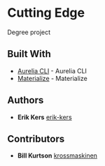 # Cutting Edge

Degree project

## Built With

* [Aurelia CLI](https://github.com/aurelia/cli) - Aurelia CLI
* [Materialize](http://materializecss.com/) - Materialize

## Authors

* **Erik Kers** [erik-kers](https://github.com/erik-kers)

## Contributors

* **Bill Kurtson** [krossmaskinen](https://github.com/krossmaskinen)